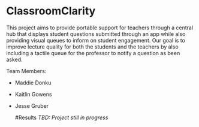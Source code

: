 # ClassroomClarity
This project aims to provide portable support for teachers through a central hub that displays student questions submitted through an app while also providing visual queues to inform on student engagement. Our goal is to improve lecture quality for both the students and the teachers by also including a tactile queue for the professor to notify a question as been asked.

Team Members:
- Maddie Donku
- Kaitlin Gowens
- Jesse Gruber

  #Results
  *TBD: Project still in progress*
